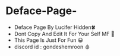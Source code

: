 # Deface-Page-
- Deface Page By Lucifer Hidden🍀 
- Dont Copy And Edit It For Your Self MF 💩
- This Page Is Just For Fun 😀
- discord id : gondeshemroon 🩸

